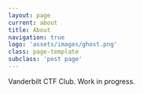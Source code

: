 ```yaml
---
layout: page
current: about
title: About
navigation: true
logo: 'assets/images/ghost.png'
class: page-template
subclass: 'post page'
---
```


Vanderbilt CTF Club. Work in progress.
